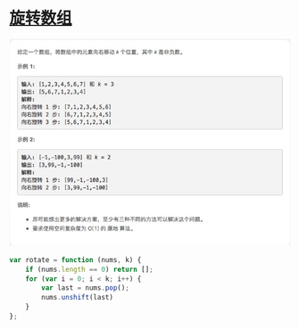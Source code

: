 # [旋转数组](https://leetcode-cn.com/explore/interview/card/top-interview-questions-easy/1/array/23/)

![rotate](./imgs/rotate.png)

```js
var rotate = function (nums, k) {
    if (nums.length == 0) return [];
    for (var i = 0; i < k; i++) {
        var last = nums.pop();
        nums.unshift(last)
    }
};
```
